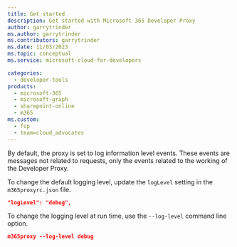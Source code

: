 ```yaml
---
title: Get started
description: Get started with Microsoft 365 Developer Proxy
author: garrytrinder
ms.author: garrytrinder
ms.contributors: garrytrinder
ms.date: 11/03/2023
ms.topic: conceptual
ms.service: microsoft-cloud-for-developers

categories:
  - developer-tools
products:
  - microsoft-365
  - microsoft-graph
  - sharepoint-online
  - m365
ms.custom:
  - fcp
  - team=cloud_advocates
---
```


By default, the proxy is set to log information level events. These events are messages not related to requests, only the events related to the working of the Developer Proxy.

To change the default logging level, update the `logLevel` setting in the `m365proxyrc.json` file.

```json
"logLevel": "debug",
```

To change the logging level at run time, use the `--log-level` command line option.

```json
m365proxy --log-level debug
```
